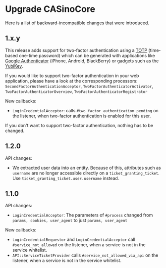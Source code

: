 # Upgrade CASinoCore

Here is a list of backward-incompatible changes that were introduced.

## 1.x.y

This release adds support for two-factor authentication using a [TOTP](http://en.wikipedia.org/wiki/Time-based_One-time_Password_Algorithm) (time-based one-time password) which can be generated with applications like [Google Authenticator](http://support.google.com/a/bin/answer.py?hl=en&answer=1037451) (iPhone, Android, BlackBerry) or gadgets such as the [YubiKey](http://www.yubico.com/products/yubikey-hardware/yubikey/).

If you would like to support two-factor authentication in your web application, please have a look at the corresponding processors: `SecondFactorAuthenticationAcceptor`, `TwoFactorAuthenticatorActivator`, `TwoFactorAuthenticatorOverview`, `TwoFactorAuthenticatorRegistrator`

New callbacks:

* `LoginCredentialAcceptor`: calls `#two_factor_authentication_pending` on the listener, when two-factor authentication is enabled for this user.

If you don't want to support two-factor authentication, nothing has to be changed.

## 1.2.0

API changes:

* We extracted user data into an entity. Because of this, attributes such as `username` are no longer accessible directly on a `ticket_granting_ticket`. Use `ticket_granting_ticket.user.username` instead.

## 1.1.0

API changes:

* `LoginCredentialAcceptor`: The parameters of `#process` changed from `params, cookies, user_agent` to just `params, user_agent`

New callbacks:

* `LoginCredentialRequestor` and `LoginCredentialAcceptor` call `#service_not_allowed` on the listener, when a service is not in the service whitelist.
* `API::ServiceTicketProvider` calls `#service_not_allowed_via_api` on the listener, when a service is not in the service whitelist.
